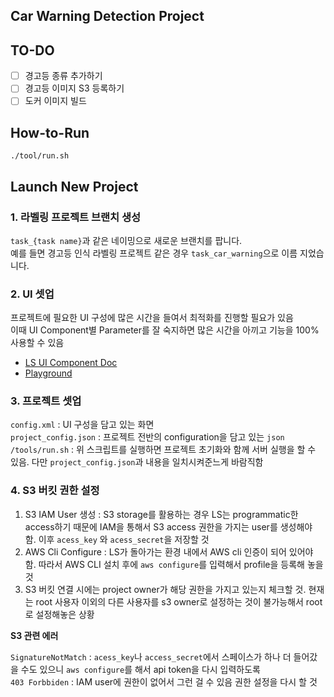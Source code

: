 ## Car Warning Detection Project  

## TO-DO  

- [ ] 경고등 종류 추가하기
- [ ] 경고등 이미지 S3 등록하기  
- [ ] 도커 이미지 빌드

## How-to-Run  

```
./tool/run.sh
```  

## Launch New Project  

### 1. 라벨링 프로젝트 브랜치 생성  
`task_{task name}`과 같은 네이밍으로 새로운 브랜치를 팝니다.  
예를 들면 경고등 인식 라벨링 프로젝트 같은 경우 `task_car_warning`으로 이름 지었습니다.  

### 2. UI 셋업  

프로젝트에 필요한 UI 구성에 많은 시간을 들여서 최적화를 진행할 필요가 있음  
이때 UI Component별 Parameter를 잘 숙지하면 많은 시간을 아끼고 기능을 100% 사용할 수 있음  

- [LS UI Component Doc](https://labelstud.io/tags/image.html)  
- [Playground](https://labelstud.io/playground/)   


### 3. 프로젝트 셋업  

`config.xml` : UI 구성을 담고 있는 화면  
`project_config.json` : 프로젝트 전반의 configuration을 담고 있는 `json`  
`/tools/run.sh` : 위 스크립트를 실행하면 프로젝트 초기화와 함께 서버 실행을 할 수 있음. 다만 `project_config.json`과 내용을 일치시켜준느게 바람직함  

### 4. S3 버킷 권한 설정  

1. S3 IAM User 생성 : S3 storage를 활용하는 경우 LS는 programmatic한 access하기 때문에 IAM을 통해서 S3 access 권한을 가지는 user를 생성해야 함. 이후 `acess_key` 와 `acess_secret`을 저장할 것
2. AWS Cli Configure : LS가 돌아가는 환경 내에서 AWS cli 인증이 되어 있어야 함. 따라서 AWS CLI 설치 후에 `aws configure`를 입력해서 profile을 등록해 놓을 것  
3. S3 버킷 연결 시에는 project owner가 해당 권한을 가지고 있는지 체크할 것. 현재는 root 사용자 이외의 다른 사용자를 s3 owner로 설정하는 것이 불가능해서 root로 설정해놓은 상황  

**S3 관련 에러**  

`SignatureNotMatch` : `acess_key`나 `access_secret`에서 스페이스가 하나 더 들어갔을 수도 있으니 `aws configure`를 해서 api token을 다시 입력하도록  
`403 Forbbiden` : IAM user에 권한이 없어서 그런 걸 수 있음 권한 설정을 다시 할 것  
